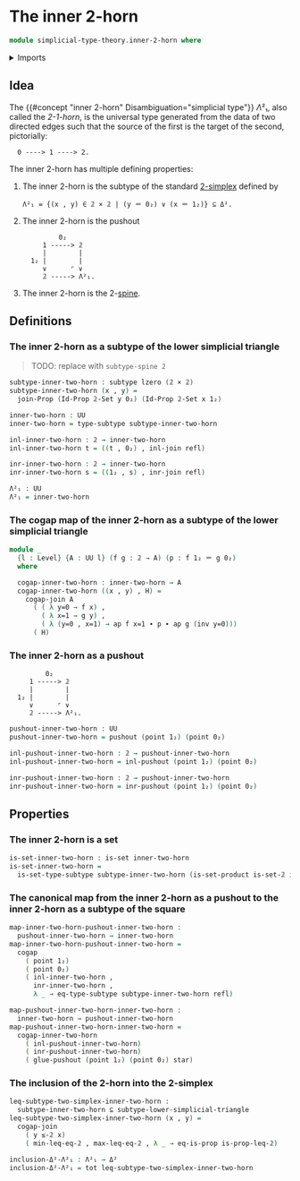 # The inner 2-horn

```agda
module simplicial-type-theory.inner-2-horn where
```

<details><summary>Imports</summary>

```agda
open import elementary-number-theory.natural-numbers

open import foundation.action-on-identifications-functions
open import foundation.booleans
open import foundation.cartesian-product-types
open import foundation.conjunction
open import foundation.dependent-pair-types
open import foundation.disjunction
open import foundation.empty-types
open import foundation.equality-dependent-pair-types
open import foundation.equivalences
open import foundation.function-extensionality
open import foundation.function-types
open import foundation.functoriality-dependent-pair-types
open import foundation.homotopies
open import foundation.identity-types
open import foundation.propositions
open import foundation.retractions
open import foundation.sets
open import foundation.subtypes
open import foundation.type-arithmetic-dependent-pair-types
open import foundation.unit-type
open import foundation.universe-levels

open import simplicial-type-theory.2-simplices
open import simplicial-type-theory.directed-edges
open import simplicial-type-theory.directed-interval-type
open import simplicial-type-theory.inequality-directed-interval-type
open import simplicial-type-theory.simplicial-arrows
open import simplicial-type-theory.simplicial-spines
open import simplicial-type-theory.standard-simplices

open import synthetic-homotopy-theory.cocones-under-spans
open import synthetic-homotopy-theory.joins-of-types
open import synthetic-homotopy-theory.pushouts
```

</details>

## Idea

The {{#concept "inner 2-horn" Disambiguation="simplicial type"}} $Λ²₁$, also
called the _2-1-horn_, is the universal type generated from the data of two
directed edges such that the source of the first is the target of the second,
pictorially:

```text
  0 ----> 1 ----> 2.
```

The inner 2-horn has multiple defining properties:

1. The inner 2-horn is the subtype of the standard
   [2-simplex](simplicial-type-theory.2-simplices.md) defined by

   ```text
   Λ²₁ = {(x , y) ∈ 𝟚 × 𝟚 | (y ＝ 0₂) ∨ (x ＝ 1₂)} ⊆ Δ².
   ```

2. The inner 2-horn is the pushout

   ```text
            0₂
        1 -----> 𝟚
        |        |
     1₂ |        |
        ∨      ⌜ ∨
        𝟚 -----> Λ²₁.
   ```

3. The inner 2-horn is the 2-[spine](simplicial-type-theory.spines.md).

## Definitions

### The inner 2-horn as a subtype of the lower simplicial triangle

> TODO: replace with `subtype-spine 2`

```agda
subtype-inner-two-horn : subtype lzero (𝟚 × 𝟚)
subtype-inner-two-horn (x , y) =
  join-Prop (Id-Prop 𝟚-Set y 0₂) (Id-Prop 𝟚-Set x 1₂)

inner-two-horn : UU
inner-two-horn = type-subtype subtype-inner-two-horn

inl-inner-two-horn : 𝟚 → inner-two-horn
inl-inner-two-horn t = ((t , 0₂) , inl-join refl)

inr-inner-two-horn : 𝟚 → inner-two-horn
inr-inner-two-horn s = ((1₂ , s) , inr-join refl)
```

```agda
Λ²₁ : UU
Λ²₁ = inner-two-horn
```

### The cogap map of the inner 2-horn as a subtype of the lower simplicial triangle

```agda
module _
  {l : Level} {A : UU l} (f g : 𝟚 → A) (p : f 1₂ ＝ g 0₂)
  where

  cogap-inner-two-horn : inner-two-horn → A
  cogap-inner-two-horn ((x , y) , H) =
    cogap-join A
      ( ( λ y=0 → f x) ,
        ( λ x=1 → g y) ,
        ( λ (y=0 , x=1) → ap f x=1 ∙ p ∙ ap g (inv y=0)))
      ( H)
```

### The inner 2-horn as a pushout

```text
         0₂
     1 -----> 𝟚
     |        |
  1₂ |        |
     ∨      ⌜ ∨
     𝟚 -----> Λ²₁.
```

```agda
pushout-inner-two-horn : UU
pushout-inner-two-horn = pushout (point 1₂) (point 0₂)

inl-pushout-inner-two-horn : 𝟚 → pushout-inner-two-horn
inl-pushout-inner-two-horn = inl-pushout (point 1₂) (point 0₂)

inr-pushout-inner-two-horn : 𝟚 → pushout-inner-two-horn
inr-pushout-inner-two-horn = inr-pushout (point 1₂) (point 0₂)
```

## Properties

### The inner 2-horn is a set

```agda
is-set-inner-two-horn : is-set inner-two-horn
is-set-inner-two-horn =
  is-set-type-subtype subtype-inner-two-horn (is-set-product is-set-𝟚 is-set-𝟚)
```

### The canonical map from the inner 2-horn as a pushout to the inner 2-horn as a subtype of the square

```agda
map-inner-two-horn-pushout-inner-two-horn :
  pushout-inner-two-horn → inner-two-horn
map-inner-two-horn-pushout-inner-two-horn =
  cogap
    ( point 1₂)
    ( point 0₂)
    ( inl-inner-two-horn ,
      inr-inner-two-horn ,
      λ _ → eq-type-subtype subtype-inner-two-horn refl)

map-pushout-inner-two-horn-inner-two-horn :
  inner-two-horn → pushout-inner-two-horn
map-pushout-inner-two-horn-inner-two-horn =
  cogap-inner-two-horn
    ( inl-pushout-inner-two-horn)
    ( inr-pushout-inner-two-horn)
    ( glue-pushout (point 1₂) (point 0₂) star)
```

### The inclusion of the 2-horn into the 2-simplex

```agda
leq-subtype-two-simplex-inner-two-horn :
  subtype-inner-two-horn ⊆ subtype-lower-simplicial-triangle
leq-subtype-two-simplex-inner-two-horn (x , y) =
  cogap-join
    ( y ≤-𝟚 x)
    ( min-leq-eq-𝟚 , max-leq-eq-𝟚 , λ _ → eq-is-prop is-prop-leq-𝟚)

inclusion-Δ²-Λ²₁ : Λ²₁ → Δ²
inclusion-Δ²-Λ²₁ = tot leq-subtype-two-simplex-inner-two-horn
```
